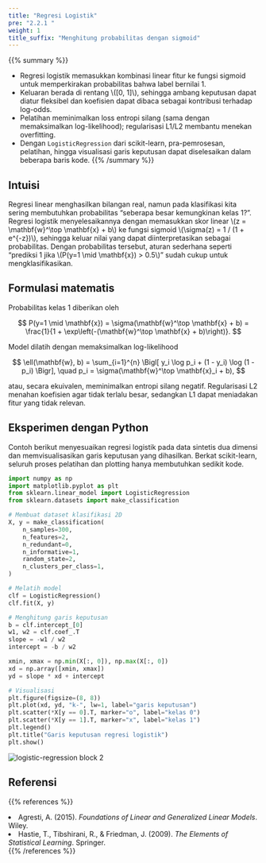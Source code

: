 ```yaml
---
title: "Regresi Logistik"
pre: "2.2.1 "
weight: 1
title_suffix: "Menghitung probabilitas dengan sigmoid"
---
```


{{% summary %}}
- Regresi logistik memasukkan kombinasi linear fitur ke fungsi sigmoid untuk memperkirakan probabilitas bahwa label bernilai 1.
- Keluaran berada di rentang \\([0, 1]\\), sehingga ambang keputusan dapat diatur fleksibel dan koefisien dapat dibaca sebagai kontribusi terhadap log-odds.
- Pelatihan meminimalkan loss entropi silang (sama dengan memaksimalkan log-likelihood); regularisasi L1/L2 membantu menekan overfitting.
- Dengan `LogisticRegression` dari scikit-learn, pra-pemrosesan, pelatihan, hingga visualisasi garis keputusan dapat diselesaikan dalam beberapa baris kode.
{{% /summary %}}

## Intuisi
Regresi linear menghasilkan bilangan real, namun pada klasifikasi kita sering membutuhkan probabilitas “seberapa besar kemungkinan kelas 1?”. Regresi logistik menyelesaikannya dengan memasukkan skor linear \\(z = \mathbf{w}^\top \mathbf{x} + b\\) ke fungsi sigmoid \\(\sigma(z) = 1 / (1 + e^{-z})\\), sehingga keluar nilai yang dapat diinterpretasikan sebagai probabilitas. Dengan probabilitas tersebut, aturan sederhana seperti “prediksi 1 jika \\(P(y=1 \mid \mathbf{x}) > 0.5\\)” sudah cukup untuk mengklasifikasikan.

## Formulasi matematis
Probabilitas kelas 1 diberikan oleh

$$
P(y=1 \mid \mathbf{x}) = \sigma(\mathbf{w}^\top \mathbf{x} + b) = \frac{1}{1 + \exp\left(-(\mathbf{w}^\top \mathbf{x} + b)\right)}.
$$

Model dilatih dengan memaksimalkan log-likelihood

$$
\ell(\mathbf{w}, b) = \sum_{i=1}^{n} \Bigl[ y_i \log p_i + (1 - y_i) \log (1 - p_i) \Bigr], \quad p_i = \sigma(\mathbf{w}^\top \mathbf{x}_i + b),
$$

atau, secara ekuivalen, meminimalkan entropi silang negatif. Regularisasi L2 menahan koefisien agar tidak terlalu besar, sedangkan L1 dapat meniadakan fitur yang tidak relevan.

## Eksperimen dengan Python
Contoh berikut menyesuaikan regresi logistik pada data sintetis dua dimensi dan memvisualisasikan garis keputusan yang dihasilkan. Berkat scikit-learn, seluruh proses pelatihan dan plotting hanya membutuhkan sedikit kode.

```python
import numpy as np
import matplotlib.pyplot as plt
from sklearn.linear_model import LogisticRegression
from sklearn.datasets import make_classification

# Membuat dataset klasifikasi 2D
X, y = make_classification(
    n_samples=300,
    n_features=2,
    n_redundant=0,
    n_informative=1,
    random_state=2,
    n_clusters_per_class=1,
)

# Melatih model
clf = LogisticRegression()
clf.fit(X, y)

# Menghitung garis keputusan
b = clf.intercept_[0]
w1, w2 = clf.coef_.T
slope = -w1 / w2
intercept = -b / w2

xmin, xmax = np.min(X[:, 0]), np.max(X[:, 0])
xd = np.array([xmin, xmax])
yd = slope * xd + intercept

# Visualisasi
plt.figure(figsize=(8, 8))
plt.plot(xd, yd, "k-", lw=1, label="garis keputusan")
plt.scatter(*X[y == 0].T, marker="o", label="kelas 0")
plt.scatter(*X[y == 1].T, marker="x", label="kelas 1")
plt.legend()
plt.title("Garis keputusan regresi logistik")
plt.show()
```

![logistic-regression block 2](/images/basic/classification/logistic-regression_block02.svg)

## Referensi
{{% references %}}
<li>Agresti, A. (2015). <i>Foundations of Linear and Generalized Linear Models</i>. Wiley.</li>
<li>Hastie, T., Tibshirani, R., &amp; Friedman, J. (2009). <i>The Elements of Statistical Learning</i>. Springer.</li>
{{% /references %}}
